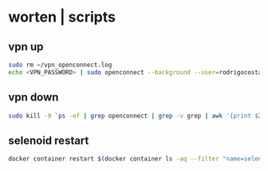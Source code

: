 # worten | scripts

## vpn up

```bash
sudo rm ~/vpn_openconnect.log
echo <VPN_PASSWORD> | sudo openconnect --background --user=rodrigocosta --passwd-on-stdin remote.sonaemc.com &> ~/vpn_openconnect.log
```

## vpn down

```bash
sudo kill -9 `ps -ef | grep openconnect | grep -v grep | awk '{print $2;}'`
```

## selenoid restart

```bash
docker container restart $(docker container ls -aq --filter "name=selenoid" | awk '{print $1;}')
```